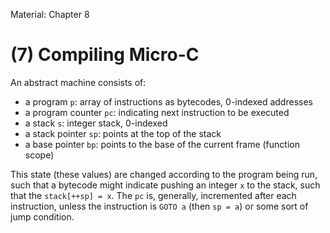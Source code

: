 Material: 
Chapter 8

# (7) Compiling Micro-C

An abstract machine consists of:
- a program `p`: array of instructions as bytecodes, 0-indexed addresses
- a program counter `pc`: indicating next instruction to be executed
- a stack `s`: integer stack, 0-indexed
- a stack pointer `sp`: points at the top of the stack
- a base pointer `bp`: points to the base of the current frame (function scope)

This state (these values) are changed according to the program being run, such that a bytecode might indicate pushing an integer `x` to the stack, such that the `stack[++sp] = x`. The `pc` is, generally, incremented after each instruction, unless the instruction is `GOTO a` (then `sp = a`) or some sort of jump condition.

